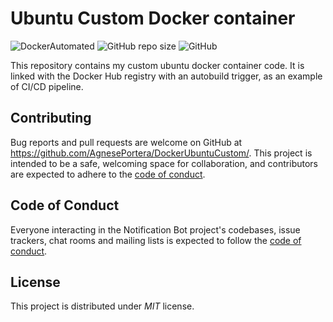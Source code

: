 # Ubuntu Custom Docker container
![DockerAutomated](https://img.shields.io/badge/Docker%20build-automated-orange)
![GitHub repo size](https://img.shields.io/github/repo-size/AgnesePortera/DockerUbuntuCustom)
![GitHub](https://img.shields.io/github/license/AgnesePortera/DockerUbuntuCustom)

This repository contains my custom ubuntu docker container code.
It is linked with the Docker Hub registry with an autobuild trigger, as an example of CI/CD pipeline.

## Contributing

Bug reports and pull requests are welcome on GitHub at https://github.com/AgnesePortera/DockerUbuntuCustom/.
This project is intended to be a safe, welcoming space for collaboration, and contributors are expected to adhere to the
[code of conduct](https://github.com/AgnesePortera/DockerUbuntuCustom/blob/master/CODE_OF_CONDUCT.md).

## Code of Conduct

Everyone interacting in the Notification Bot project's codebases, issue trackers, chat rooms and mailing lists is
expected to follow
the [code of conduct](https://github.com/AgnesePortera/DockerUbuntuCustom/blob/master/CODE_OF_CONDUCT.md).

## License

This project is distributed under _MIT_ license.

